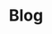 ---
title: Blog
draft: true
menu:
  main:
    weight: 4
    params:
      icon:
        vendor: fas
        name: blog
---